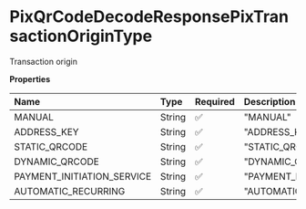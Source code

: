 # PixQrCodeDecodeResponsePixTransactionOriginType

Transaction origin

**Properties**

| Name                       | Type   | Required | Description                  |
| :------------------------- | :----- | :------- | :--------------------------- |
| MANUAL                     | String | ✅       | "MANUAL"                     |
| ADDRESS_KEY                | String | ✅       | "ADDRESS_KEY"                |
| STATIC_QRCODE              | String | ✅       | "STATIC_QRCODE"              |
| DYNAMIC_QRCODE             | String | ✅       | "DYNAMIC_QRCODE"             |
| PAYMENT_INITIATION_SERVICE | String | ✅       | "PAYMENT_INITIATION_SERVICE" |
| AUTOMATIC_RECURRING        | String | ✅       | "AUTOMATIC_RECURRING"        |

<!-- This file was generated by liblab | https://liblab.com/ -->
